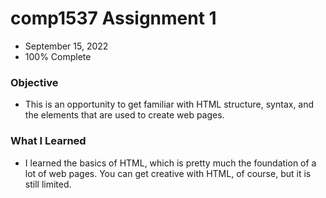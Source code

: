# comp1537 Assignment 1
* September 15, 2022
* 100% Complete 

### Objective
* This is an opportunity to get familiar with HTML structure, syntax, and the elements that are used to create web pages.

### What I Learned
* I learned the basics of HTML, which is pretty much the foundation of a lot of web pages. You can get creative with HTML, of course, but it is still limited.
